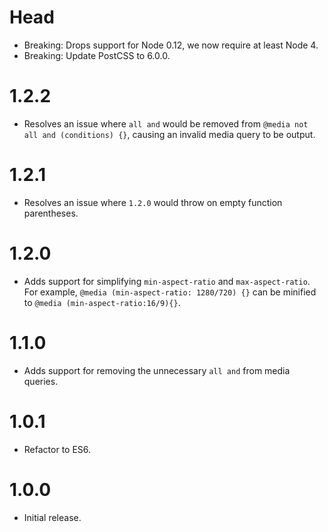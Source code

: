 # Head

* Breaking: Drops support for Node 0.12, we now require at least Node 4.
* Breaking: Update PostCSS to 6.0.0.

# 1.2.2

* Resolves an issue where `all and` would be removed from
  `@media not all and (conditions) {}`, causing an invalid media query to
  be output.

# 1.2.1

* Resolves an issue where `1.2.0` would throw on empty function parentheses.

# 1.2.0

* Adds support for simplifying `min-aspect-ratio` and `max-aspect-ratio`. For
  example, `@media (min-aspect-ratio: 1280/720) {}` can be minified to
  `@media (min-aspect-ratio:16/9){}`.

# 1.1.0

* Adds support for removing the unnecessary `all and` from media queries.

# 1.0.1

* Refactor to ES6.

# 1.0.0

* Initial release.
